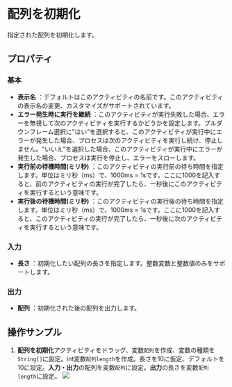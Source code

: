 # 配列を初期化

指定された配列を初期化します。

## プロパティ

### 基本

- **表示名** ：デフォルトはこのアクティビティの名前です。このアクティビティの表示名の変更、カスタマイズがサポートされています。
- **エラー発生時に実行を継続** ：このアクティビティが実行失敗した場合、エラーを無視して次のアクティビティを実行するかどうかを設定します。プルダウンフレーム選択に"はい"を選択すると、このアクティビティが実行中にエラーが発生した場合、プロセスは次のアクティビティを実行し続け、停止しません。"いいえ"を選択した場合、このアクティビティが実行中にエラーが発生した場合、プロセスは実行を停止し、エラーをスローします。
- **実行前の待機時間(ミリ秒)** ：このアクティビティの実行前の待ち時間を指定します。単位はミリ秒（ms）で、1000ms = 1sです。ここに1000を記入すると、前のアクティビティの実行が完了したら、一秒後にこのアクティビティを実行するという意味です。
- **実行後の待機時間(ミリ秒)** ：このアクティビティの実行後の待ち時間を指定します。単位はミリ秒（ms）で、1000ms = 1sです。ここに1000を記入すると、このアクティビティの実行が完了したら、一秒後に次のアクティビティを実行するという意味です。


### 入力

- **長さ** ：初期化したい配列の長さを指定します。整数変数と整数値のみをサポートします。

### 出力

- **配列** ：初期化された後の配列を出力します。

## 操作サンプル
1. **配列を初期化**アクティビティをドラッグ、変数`配列`を作成、変数の種類を`String[]`に設定。int変数`配列length`を作成。長さを10に仮定、デフォルトを10に設定。**入力・出力**の配列を変数`配列`に設定。**出力**の長さを変数`配列length`に設定。
   ![](https://docimages.blob.core.chinacloudapi.cn/images/Activities/InitializeArrayActivity1.png)